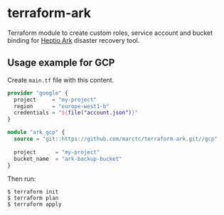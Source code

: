# terraform-ark

Terraform module to create custom roles, service account and bucket binding for [Heptio Ark](https://heptio.github.io/ark) disaster recovery tool.

## Usage example for GCP

Create `main.tf` file with this content.

```terraform
provider "google" {
  project     = "my-project"
  region      = "europe-west1-b"
  credentials = "${file("account.json")}"
}

module "ark_gcp" {
  source = "git::https://github.com/marctc/terraform-ark.git//gcp"
  
  project      = "my-project"
  bucket_name  = "ark-backup-bucket"
}
```
Then run:

```
$ terraform init
$ terraform plan
$ terraform apply
```
